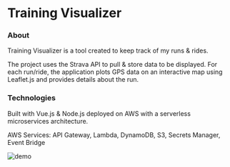 # Training Visualizer

### About
Training Visualizer is a tool created to keep track of my runs & rides. 

The project uses the Strava API to pull & store data to be displayed. For each run/ride, the application plots GPS data on an interactive map using Leaflet.js
and provides details about the run.

### Technologies
Built with Vue.js & Node.js deployed on AWS with a serverless microservices architecture.

AWS Services: API Gateway, Lambda, DynamoDB, S3, Secrets Manager, Event Bridge

![demo](https://user-images.githubusercontent.com/76413860/122641274-41c3e980-d0d2-11eb-9bb6-f775f1594ad8.png)
